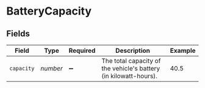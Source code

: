 # BatteryCapacity


## Fields

| Field                                                            | Type                                                             | Required                                                         | Description                                                      | Example                                                          |
| ---------------------------------------------------------------- | ---------------------------------------------------------------- | ---------------------------------------------------------------- | ---------------------------------------------------------------- | ---------------------------------------------------------------- |
| `capacity`                                                       | *number*                                                         | :heavy_minus_sign:                                               | The total capacity of the vehicle's battery (in kilowatt-hours). | 40.5                                                             |
